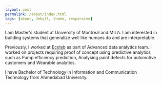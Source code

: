 ```yaml
---
layout: post
permalink: /about/index.html
tags: [about, Jekyll, theme, responsive]
---
```

I am Master's student at University of Montreal and MILA. I am interested in building systems that generalize well like humans do and are interpretable.

Previously, I worked at [Ecolab](https://en-ca.ecolab.com/) as part of Advanced data analytics team. I worked on projects requiring proof of concept using predictive analytics such as Pump efficiency prediction, Analysing paint defects for automotive customers and Wearable analytics.

I have Bachelor of Technology in Information and Communication Technology from Ahmedabad University.








